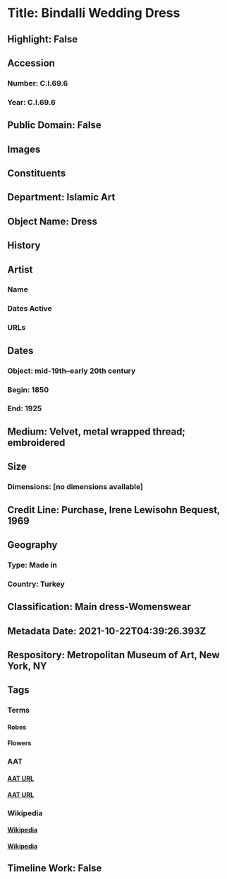 # Title: Bindalli Wedding Dress
## Highlight: False
## Accession
### Number: C.I.69.6
### Year: C.I.69.6
## Public Domain: False
## Images
## Constituents
## Department: Islamic Art
## Object Name: Dress
## History
## Artist
### Name
### Dates Active
### URLs
## Dates
### Object: mid-19th–early 20th century
### Begin: 1850
### End: 1925
## Medium: Velvet, metal wrapped thread; embroidered
## Size
### Dimensions: [no dimensions available]
## Credit Line: Purchase, Irene Lewisohn Bequest, 1969
## Geography
### Type: Made in
### Country: Turkey
## Classification: Main dress-Womenswear
## Metadata Date: 2021-10-22T04:39:26.393Z
## Respository: Metropolitan Museum of Art, New York, NY
## Tags
### Terms
#### Robes
#### Flowers
### AAT
#### [AAT URL](http://vocab.getty.edu/page/aat/300209852)
#### [AAT URL](http://vocab.getty.edu/page/aat/300132399)
### Wikipedia
#### [Wikipedia]()
#### [Wikipedia]()
## Timeline Work: False
